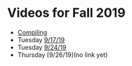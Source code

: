 # Videos for Fall 2019

* [Compiling](https://vimeo.com/316438173)
* Tuesday [9/17/19](https://vimeo.com/360694673)
* Tuesday [9/24/19](https://vimeo.com/362197271)
* Thursday [9/26/19](no link yet)
